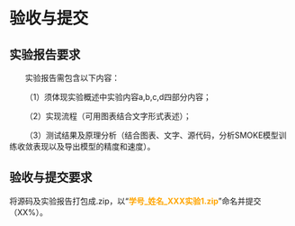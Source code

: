# 验收与提交

## 实验报告要求

&emsp;&emsp;实验报告需包含以下内容：

&emsp;&emsp;（1）须体现实验概述中实验内容a,b,c,d四部分内容；

&emsp;&emsp;（2）实现流程（可用图表结合文字形式表述）；

&emsp;&emsp;（3）测试结果及原理分析（结合图表、文字、源代码，分析SMOKE模型训练收敛表现以及导出模型的精度和速度）。

## 验收与提交要求

将源码及实验报告打包成.zip，以“<font color=orange>**学号_姓名_XXX实验1.zip**</font>”命名并提交（XX%）。

